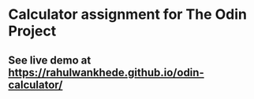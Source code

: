 # Calculator assignment for The Odin Project
## See live demo at https://rahulwankhede.github.io/odin-calculator/
